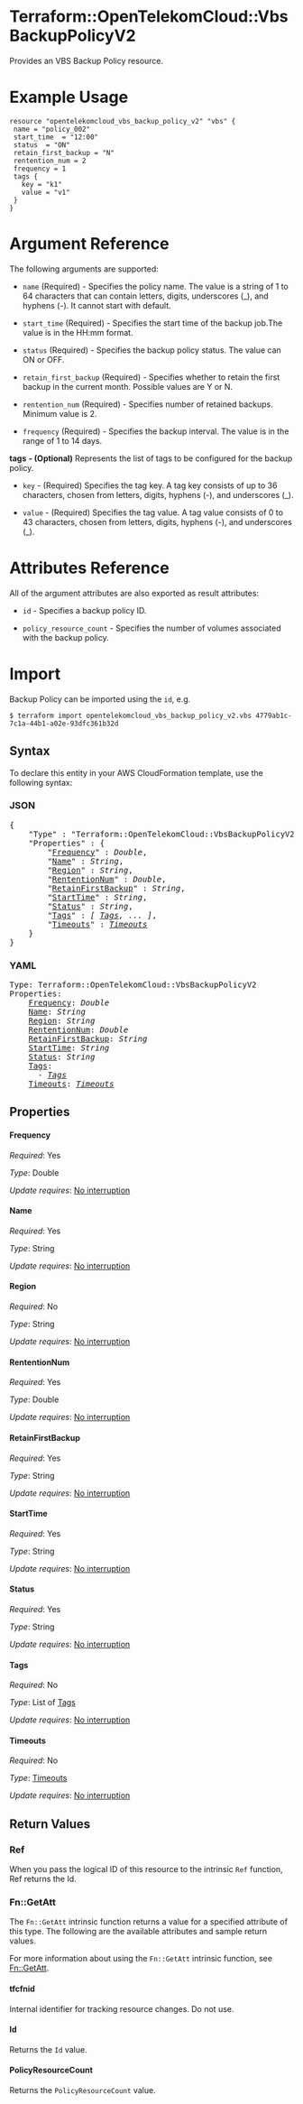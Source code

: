 # Terraform::OpenTelekomCloud::VbsBackupPolicyV2

Provides an VBS Backup Policy resource.

# Example Usage

 ```hcl
resource "opentelekomcloud_vbs_backup_policy_v2" "vbs" {
  name = "policy_002"
  start_time  = "12:00"
  status  = "ON"
  retain_first_backup = "N"
  rentention_num = 2
  frequency = 1
  tags {
    key = "k1"
    value = "v1"
  }
}
 ```

# Argument Reference

The following arguments are supported:

* `name` (Required) - Specifies the policy name. The value is a string of 1 to 64 characters that can contain letters, digits, underscores (_), and hyphens (-). It cannot start with default.

* `start_time` (Required) - Specifies the start time of the backup job.The value is in the HH:mm format.                                                         

* `status` (Required) - Specifies the backup policy status. The value can ON or OFF.

* `retain_first_backup` (Required) - Specifies whether to retain the first backup in the current month. Possible values are Y or N. 

* `rentention_num` (Required) - Specifies number of retained backups. Minimum value is 2.

* `frequency` (Required) - Specifies the backup interval. The value is in the range of 1 to 14 days.

**tags** **- (Optional)** Represents the list of tags to be configured for the backup policy.

* `key` - (Required) Specifies the tag key. A tag key consists of up to 36 characters, chosen from letters, digits, hyphens (-), and underscores (_).

* `value` - (Required) Specifies the tag value. A tag value consists of 0 to 43 characters, chosen from letters, digits, hyphens (-), and underscores (_).


# Attributes Reference

All of the argument attributes are also exported as
result attributes:

* `id` - Specifies a backup policy ID.
 
* `policy_resource_count` - Specifies the number of volumes associated with the backup policy.

# Import

Backup Policy can be imported using the `id`, e.g.

```
$ terraform import opentelekomcloud_vbs_backup_policy_v2.vbs 4779ab1c-7c1a-44b1-a02e-93dfc361b32d
```

## Syntax

To declare this entity in your AWS CloudFormation template, use the following syntax:

### JSON

<pre>
{
    "Type" : "Terraform::OpenTelekomCloud::VbsBackupPolicyV2",
    "Properties" : {
        "<a href="#frequency" title="Frequency">Frequency</a>" : <i>Double</i>,
        "<a href="#name" title="Name">Name</a>" : <i>String</i>,
        "<a href="#region" title="Region">Region</a>" : <i>String</i>,
        "<a href="#rententionnum" title="RententionNum">RententionNum</a>" : <i>Double</i>,
        "<a href="#retainfirstbackup" title="RetainFirstBackup">RetainFirstBackup</a>" : <i>String</i>,
        "<a href="#starttime" title="StartTime">StartTime</a>" : <i>String</i>,
        "<a href="#status" title="Status">Status</a>" : <i>String</i>,
        "<a href="#tags" title="Tags">Tags</a>" : <i>[ <a href="tags.md">Tags</a>, ... ]</i>,
        "<a href="#timeouts" title="Timeouts">Timeouts</a>" : <i><a href="timeouts.md">Timeouts</a></i>
    }
}
</pre>

### YAML

<pre>
Type: Terraform::OpenTelekomCloud::VbsBackupPolicyV2
Properties:
    <a href="#frequency" title="Frequency">Frequency</a>: <i>Double</i>
    <a href="#name" title="Name">Name</a>: <i>String</i>
    <a href="#region" title="Region">Region</a>: <i>String</i>
    <a href="#rententionnum" title="RententionNum">RententionNum</a>: <i>Double</i>
    <a href="#retainfirstbackup" title="RetainFirstBackup">RetainFirstBackup</a>: <i>String</i>
    <a href="#starttime" title="StartTime">StartTime</a>: <i>String</i>
    <a href="#status" title="Status">Status</a>: <i>String</i>
    <a href="#tags" title="Tags">Tags</a>: <i>
      - <a href="tags.md">Tags</a></i>
    <a href="#timeouts" title="Timeouts">Timeouts</a>: <i><a href="timeouts.md">Timeouts</a></i>
</pre>

## Properties

#### Frequency

_Required_: Yes

_Type_: Double

_Update requires_: [No interruption](https://docs.aws.amazon.com/AWSCloudFormation/latest/UserGuide/using-cfn-updating-stacks-update-behaviors.html#update-no-interrupt)

#### Name

_Required_: Yes

_Type_: String

_Update requires_: [No interruption](https://docs.aws.amazon.com/AWSCloudFormation/latest/UserGuide/using-cfn-updating-stacks-update-behaviors.html#update-no-interrupt)

#### Region

_Required_: No

_Type_: String

_Update requires_: [No interruption](https://docs.aws.amazon.com/AWSCloudFormation/latest/UserGuide/using-cfn-updating-stacks-update-behaviors.html#update-no-interrupt)

#### RententionNum

_Required_: Yes

_Type_: Double

_Update requires_: [No interruption](https://docs.aws.amazon.com/AWSCloudFormation/latest/UserGuide/using-cfn-updating-stacks-update-behaviors.html#update-no-interrupt)

#### RetainFirstBackup

_Required_: Yes

_Type_: String

_Update requires_: [No interruption](https://docs.aws.amazon.com/AWSCloudFormation/latest/UserGuide/using-cfn-updating-stacks-update-behaviors.html#update-no-interrupt)

#### StartTime

_Required_: Yes

_Type_: String

_Update requires_: [No interruption](https://docs.aws.amazon.com/AWSCloudFormation/latest/UserGuide/using-cfn-updating-stacks-update-behaviors.html#update-no-interrupt)

#### Status

_Required_: Yes

_Type_: String

_Update requires_: [No interruption](https://docs.aws.amazon.com/AWSCloudFormation/latest/UserGuide/using-cfn-updating-stacks-update-behaviors.html#update-no-interrupt)

#### Tags

_Required_: No

_Type_: List of <a href="tags.md">Tags</a>

_Update requires_: [No interruption](https://docs.aws.amazon.com/AWSCloudFormation/latest/UserGuide/using-cfn-updating-stacks-update-behaviors.html#update-no-interrupt)

#### Timeouts

_Required_: No

_Type_: <a href="timeouts.md">Timeouts</a>

_Update requires_: [No interruption](https://docs.aws.amazon.com/AWSCloudFormation/latest/UserGuide/using-cfn-updating-stacks-update-behaviors.html#update-no-interrupt)

## Return Values

### Ref

When you pass the logical ID of this resource to the intrinsic `Ref` function, Ref returns the Id.

### Fn::GetAtt

The `Fn::GetAtt` intrinsic function returns a value for a specified attribute of this type. The following are the available attributes and sample return values.

For more information about using the `Fn::GetAtt` intrinsic function, see [Fn::GetAtt](https://docs.aws.amazon.com/AWSCloudFormation/latest/UserGuide/intrinsic-function-reference-getatt.html).

#### tfcfnid

Internal identifier for tracking resource changes. Do not use.

#### Id

Returns the <code>Id</code> value.

#### PolicyResourceCount

Returns the <code>PolicyResourceCount</code> value.

